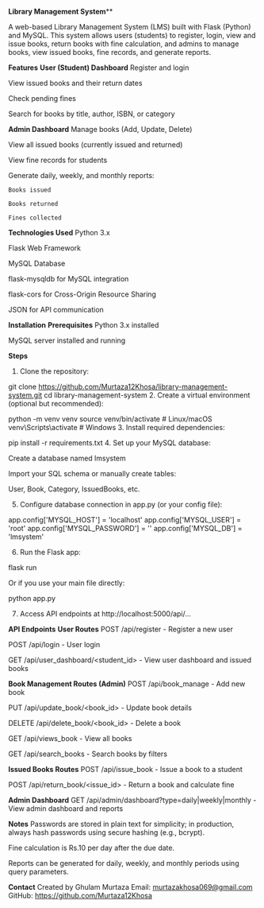 ******Library Management System********

A web-based Library Management System (LMS) built with Flask (Python) and MySQL. This system allows users (students) to register, login, view and issue books, return books with fine calculation, and admins to manage books, view issued books, fine records, and generate reports.

****Features****
**User (Student) Dashboard**
Register and login

View issued books and their return dates

Check pending fines

Search for books by title, author, ISBN, or category

**Admin Dashboard**
Manage books (Add, Update, Delete)

View all issued books (currently issued and returned)

View fine records for students

Generate daily, weekly, and monthly reports:

    Books issued

    Books returned

    Fines collected

**Technologies Used**
Python 3.x

Flask Web Framework

MySQL Database

flask-mysqldb for MySQL integration

flask-cors for Cross-Origin Resource Sharing

JSON for API communication

**Installation**
**Prerequisites**
Python 3.x installed

MySQL server installed and running

**Steps**
1. Clone the repository:


git clone https://github.com/Murtaza12Khosa/library-management-system.git
cd library-management-system
2. Create a virtual environment (optional but recommended):


python -m venv venv
source venv/bin/activate  # Linux/macOS
venv\Scripts\activate     # Windows
3. Install required dependencies:


pip install -r requirements.txt
4. Set up your MySQL database:

Create a database named lmsystem

Import your SQL schema or manually create tables:

User, Book, Category, IssuedBooks, etc.

5. Configure database connection in app.py (or your config file):


app.config['MYSQL_HOST'] = 'localhost'
app.config['MYSQL_USER'] = 'root'
app.config['MYSQL_PASSWORD'] = ''
app.config['MYSQL_DB'] = 'lmsystem'

6. Run the Flask app:

flask run

Or if you use your main file directly:

python app.py

7. Access API endpoints at http://localhost:5000/api/...

**API Endpoints**
**User Routes**
POST /api/register - Register a new user

POST /api/login - User login

GET /api/user_dashboard/<student_id> - View user dashboard and issued books

**Book Management Routes (Admin)**
POST /api/book_manage - Add new book

PUT /api/update_book/<book_id> - Update book details

DELETE /api/delete_book/<book_id> - Delete a book

GET /api/views_book - View all books

GET /api/search_books - Search books by filters

**Issued Books Routes**
POST /api/issue_book - Issue a book to a student

POST /api/return_book/<issue_id> - Return a book and calculate fine

**Admin Dashboard**
GET /api/admin/dashboard?type=daily|weekly|monthly - View admin dashboard and reports

**Notes**
Passwords are stored in plain text for simplicity; in production, always hash passwords using secure hashing (e.g., bcrypt).

Fine calculation is Rs.10 per day after the due date.

Reports can be generated for daily, weekly, and monthly periods using query parameters.


**Contact**
Created by Ghulam Murtaza
Email: murtazakhosa069@gmail.com
GitHub: https://github.com/Murtaza12Khosa
